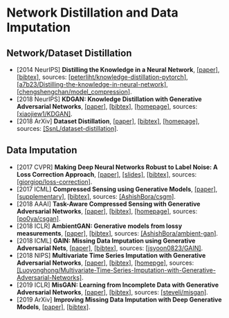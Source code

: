 # Network Distillation and Data Imputation

## Network/Dataset Distillation
- [2014 NeurIPS] **Distilling the Knowledge in a Neural Network**, [[paper]](https://arxiv.org/pdf/1503.02531.pdf), [[bibtex]](/Bibtex/Distilling%20the%20Knowledge%20in%20a%20Neural%20Network.bib), sources: [[peterliht/knowledge-distillation-pytorch]](https://github.com/peterliht/knowledge-distillation-pytorch), [[a7b23/Distilling-the-knowledge-in-neural-network]](https://github.com/a7b23/Distilling-the-knowledge-in-neural-network), [[chengshengchan/model_compression]](https://github.com/chengshengchan/model_compression).
- [2018 NeurIPS] **KDGAN: Knowledge Distillation with Generative Adversarial Networks**, [[paper]](https://papers.nips.cc/paper/7358-kdgan-knowledge-distillation-with-generative-adversarial-networks.pdf), [[bibtex]](/Bibtex/KDGAN%20-%20Knowledge%20Distillation%20with%20Generative%20Adversarial%20Networks.bib), [[homepage]](https://papers.nips.cc/paper/7358-kdgan-knowledge-distillation-with-generative-adversarial-networks), sources: [[xiaojiew1/KDGAN]](https://github.com/xiaojiew1/KDGAN).
- [2018 ArXiv] **Dataset Distillation**, [[paper]](https://arxiv.org/pdf/1811.10959.pdf), [[bibtex]](/Bibtex/Dataset%20Distillation.bib), [[homepage]](https://ssnl.github.io/dataset_distillation/), sources: [[SsnL/dataset-distillation]](https://github.com/SsnL/dataset-distillation).

## Data Imputation
- [2017 CVPR] **Making Deep Neural Networks Robust to Label Noise: A Loss Correction Approach**, [[paper]](http://openaccess.thecvf.com/content_cvpr_2017/papers/Patrini_Making_Deep_Neural_CVPR_2017_paper.pdf), [[slides]](https://pdfs.semanticscholar.org/d23d/684d7d413186a3cdd96cd1230d8476ea39ab.pdf), [[bibtex]](/Bibtex/Making%20Deep%20Neural%20Networks%20Robust%20to%20Label%20Noise.bib), sources: [[giorgiop/loss-correction]](https://github.com/giorgiop/loss-correction).
- [2017 ICML] **Compressed Sensing using Generative Models**, [[paper]](https://pdfs.semanticscholar.org/48a7/48193b1b30eb1191372275411a2c2fcbe5b4.pdf), [[supplementary]](http://proceedings.mlr.press/v70/bora17a/bora17a-supp.pdf), [[bibtex]](/Bibtex/Compressed%20Sensing%20using%20Generative%20Models.bib), sources: [[AshishBora/csgm]](https://github.com/AshishBora/csgm).
- [2018 AAAI] **Task-Aware Compressed Sensing with Generative Adversarial Networks**, [[paper]](https://aaai.org/ocs/index.php/AAAI/AAAI18/paper/view/16737/15943), [[bibtex]](/Bibtex/Task-Aware%20Compressed%20Sensing%20with%20Generative%20Adversarial%20Networks.bib), [[homepage]](http://proceedings.mlr.press/v70/bora17a.html), sources: [[po0ya/csgan]](https://github.com/po0ya/csgan).
- [2018 ICLR] **AmbientGAN: Generative models from lossy measurements**, [[paper]](https://openreview.net/pdf?id=Hy7fDog0b), [[bibtex]](/Bibtex/AmbientGAN.bib), sources: [[AshishBora/ambient-gan]](https://github.com/AshishBora/ambient-gan).
- [2018 ICML] **GAIN: Missing Data Imputation using Generative Adversarial Nets**, [[paper]](https://arxiv.org/pdf/1806.02920.pdf), [[bibtex]](/Bibtex/GAIN%20-%20Missing%20Data%20Imputation%20using%20Generative%20Adversarial%20Nets.bib), sources: [[jsyoon0823/GAIN]](https://github.com/jsyoon0823/GAIN).
- [2018 NIPS] **Multivariate Time Series Imputation with Generative Adversarial Networks**, [[paper]](https://papers.nips.cc/paper/7432-multivariate-time-series-imputation-with-generative-adversarial-networks.pdf), [[bibtex]](/Bibtex/Multivariate%20Time%20Series%20Imputation%20with%20Generative%20Adversarial%20Networks.bib), [[homepge]](https://papers.nips.cc/paper/7432-multivariate-time-series-imputation-with-generative-adversarial-networks), sources: [[Luoyonghong/Multivariate-Time-Series-Imputation-with-Generative-Adversarial-Networks]](https://github.com/Luoyonghong/Multivariate-Time-Series-Imputation-with-Generative-Adversarial-Networks).
- [2019 ICLR] **MisGAN: Learning from Incomplete Data with Generative Adversarial Networks**, [[paper]](https://openreview.net/pdf?id=S1lDV3RcKm), [[bibtex]](/Bibtex/MisGAN.bib), sources: [[steveli/misgan]](https://github.com/steveli/misgan).
- [2019 ArXiv] **Improving Missing Data Imputation with Deep Generative Models**, [[paper]](https://arxiv.org/pdf/1902.10666.pdf), [[bibtex]](/Bibtex/Improving%20Missing%20Data%20Imputation%20with%20Deep%20Generative%20Models.bib).